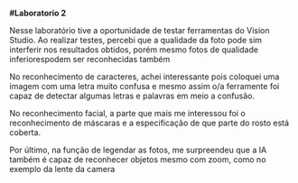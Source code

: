 **#Laboratorio 2**

Nesse laboratório tive a oportunidade de testar ferramentas do Vision Studio. Ao realizar testes, percebi que a qualidade da foto pode sim interferir nos resultados obtidos, porém mesmo fotos de qualidade inferiorespodem ser reconhecidas também

No reconhecimento de caracteres, achei interessante pois coloquei uma imagem com uma letra muito confusa e mesmo assim o/a ferramente foi capaz de detectar algumas letras e palavras em meio a confusão. 

No reconhecimento facial, a parte que mais me interessou foi o reconhecimento de máscaras e a especificação de que parte do rosto está coberta.

Por último, na função de legendar as fotos, me surpreendeu que a IA também é capaz de reconhecer objetos mesmo com zoom, como no exemplo da lente da camera
